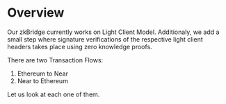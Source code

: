 # Overview

Our zkBridge currently works on Light Client Model. Additionaly, we add a small step where signature verifications of the respective light client headers takes place using zero knowledge proofs.

There are two Transaction Flows:

1. Ethereum to Near
2. Near to Ethereum

Let us look at each one of them.
